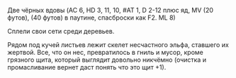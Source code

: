 Две чёрных вдовы (AC 6, HD 3, 11, 10, #AT 1, D 2-12 плюс яд, MV (20 футов), (40 футов) в паутине, спасброски как F2. ML 8) 

Сплели свои сети среди деревьев. 

Рядом под кучей листьев лежит скелет несчастного эльфа, ставшего их жертвой. Все, что он нес, превратилось в гниль и мусор, кроме грязного щита, который выглядит довольно никчёмно (очистка и промасливание вернет даст понять что это щит +1).